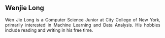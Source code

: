 ## Wenjie Long
<p align = 'justify'>
Wen Jie Long is a Computer Science Junior at City College of New York, primarily interested in Machine Learning and Data Analysis. His hobbies include reading and writing in his free time.
</p>
